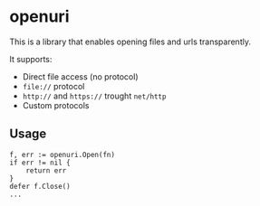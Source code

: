# openuri

This is a library that enables opening files and urls transparently.

It supports:

* Direct file access (no protocol)
* `file://` protocol
* `http://` and `https://` trought `net/http`
* Custom protocols

## Usage

	f, err := openuri.Open(fn)
	if err != nil {
		return err
	}
	defer f.Close()
	...

